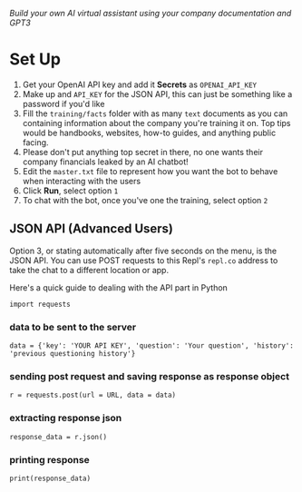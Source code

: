 _Build your own AI virtual assistant using your company documentation and GPT3_

# Set Up

1. Get your OpenAI API key and add it **Secrets** as `OPENAI_API_KEY`
2. Make up and `API_KEY` for the JSON API, this can just be something like a password if you'd like
3. Fill the `training/facts` folder with as many `text` documents as you can containing information about the company you're training it on. Top tips would be handbooks, websites, how-to guides, and anything public facing.
4. Please don't put anything top secret in there, no one wants their company financials leaked by an AI chatbot!
5. Edit the `master.txt` file to represent how you want the bot to behave when interacting with the users
6. Click **Run**, select option `1`
7. To chat with the bot, once you've one the training, select option `2`

## JSON API (Advanced Users)
Option 3, or stating automatically after five seconds on the menu, is the JSON API. You can use POST requests to this Repl's `repl.co` address to take the chat to a different location or app.

Here's a quick guide to dealing with the API part in Python

`import requests`

### data to be sent to the server
`data = {'key': 'YOUR API KEY', 'question': 'Your question', 'history': 'previous questioning history'}`

### sending post request and saving response as response object 
`r = requests.post(url = URL, data = data) `
  
### extracting response json 
`response_data = r.json() `
  
### printing response 
`print(response_data)`




